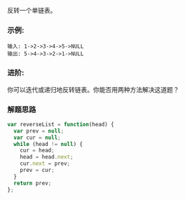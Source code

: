 反转一个单链表。

### 示例:

```
输入: 1->2->3->4->5->NULL
输出: 5->4->3->2->1->NULL
```

### 进阶:

你可以迭代或递归地反转链表。你能否用两种方法解决这道题？

### 解题思路

```js
var reverseList = function(head) {
  var prev = null;
  var cur = null;
  while (head != null) {
    cur = head;
    head = head.next;
    cur.next = prev;
    prev = cur;
  }
  return prev;
};
```
